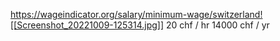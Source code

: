 https://wageindicator.org/salary/minimum-wage/switzerland![[Screenshot_20221009-125314.jpg]]
20 chf / hr
14000 chf / yr